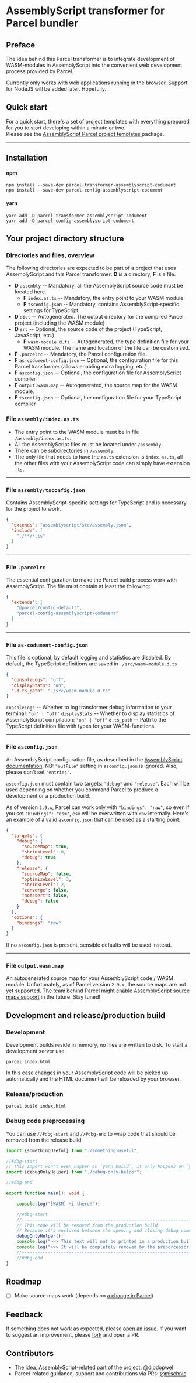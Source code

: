 # AssemblyScript transformer for Parcel bundler

## Preface

The idea behind this Parcel transformer is to integrate development of WASM-modules in AssemblyScript
into the convenient web development process provided by Parcel.

Currently only works with web applications running in the browser. Support for NodeJS will be added later. Hopefully.

## Quick start

For a quick start, there's a set of project templates with everything prepared for you to start developing within a
minute or two.  
Please see the [AssemblyScript Parcel project templates
](https://www.npmjs.com/package/assemblyscript-parcel-project-templates-codument) package.
- - - - - - - - 

## Installation

#### npm

```shell
npm install --save-dev parcel-transformer-assemblyscript-codument
npm install --save-dev parcel-config-assemblyscript-codument
```

#### yarn

```shell
yarn add -D parcel-transformer-assemblyscript-codument
yarn add -D parcel-config-assemblyscript-codument
```

## Your project directory structure

### Directories and files, overview

The following directories are expected to be part of a project that uses AssemblyScript and this Parcel transformer:
**D** is a directory, **F** is a file.

- **D** `assembly` -- Mandatory, all the AssemblyScript source code must be located here.
    - **F** `index.as.ts` -- Mandatory, the entry point to your WASM module.
    - **F** `tsconfig.json` -- Mandatory, contains AssemblyScript-specific settings for TypeScript.
- **D** `dist` -- Autogenerated. The output directory for the compiled Parcel project (including the WASM module)
- **D** `src` -- Optional, the source code of the project (TypeScript, JavaScript, etc.)
    - **F** `wasm-module.d.ts` -- Autogenerated, the type definition file for your WASM module. The name and location of
      the file can be customised.
- **F** `.parcelrc` -- Mandatory, the Parcel configuration file.
- **F** `as-codument-config.json` -- Optional, the configuration file for this Parcel transformer (allows enabling extra
  logging, etc.)
- **F** `asconfig.json` -- Optional, the configuration file for AssemblyScript compiler
- **F** `output.wasm.map` -- Autogenerated, the source map for the WASM module.
- **F** `tsconfig.json` -- Optional, the configuration file for your TypeScript compiler

### File `assembly/index.as.ts`

- The entry point to the WASM module must be in file `/assembly/index.as.ts`.
- All the AssemblyScript files must be located under `/assembly`.
- There can be subdirectories in `/assembly`.
- The only file that needs to have the `as.ts` extension is `index.as.ts`, all the other files
  with your AssemblyScript code can simply have extension `.ts`.

- - - - - - - - - - - - - - - - - - - - - - - - - - - - - 

### File `assembly/tsconfig.json`

Contains AssemblyScript-specific settings for TypeScript and is necessary for the project to work.

```json
{
  "extends": "assemblyscript/std/assembly.json",
  "include": [
    "./**/*.ts"
  ]
}
```

- - - - - - - - - - - - - - - - - - - - - - - - - - - - -

### File `.parcelrc`

The essential configuration to make the Parcel build process work with AssemblyScript.
The file must contain at least the following:

```json
{
  "extends": [
    "@parcel/config-default",
    "parcel-config-assemblyscript-codument"
  ]
}
```

- - - - - - - - - - - - - - - - - - - - - - - - - - - - - 

### File `as-codument-config.json`

This file is optional, by default logging and statistics are disabled.
By default, the TypeScript definitions are saved in `./src/wasm-module.d.ts`

```json
{
  "consoleLogs": "off",
  "displayStats": "on",
  ".d.ts_path": "./src/wasm-module.d.ts"
}
```

`consoleLogs` -- Whether to log transformer debug information to your terminal: `"on" | "off"`
`displayStats` -- Whether to display statistics of AssemblyScript compilation: `"on" | "off"`
`d.ts_path` -- Path to the TypeScript definition file with types for your WASM-functions.
- - - - - - - - - - - - - - - - - - - - - - - - - - - - - 

### File `asconfig.json`

An AssemblyScript configuration file, as described in
the [AssemblyScript documentation](https://www.assemblyscript.org/compiler.html#configuration-file).
NB: `"outFile"` setting in `asconfig.json` is ignored. Also, please don't set `"entries"`.

`asconfig.json` must contain two targets: `"debug"` and `"release"`. Each will be used depending
on whether you command Parcel to produce a development or a production build.

As of version `2.9.x`, Parcel can work only with `"bindings": "raw"`,
so even if you set `"bindings": "esm"`, `esm` will be overwritten with `raw` internally.
Here's an example of a valid `asconfig.json` that can be used as a starting point:

```json
{
  "targets": {
    "debug": {
      "sourceMap": true,
      "shrinkLevel": 0,
      "debug": true
    },
    "release": {
      "sourceMap": false,
      "optimizeLevel": 3,
      "shrinkLevel": 2,
      "converge": false,
      "noAssert": false,
      "debug": false
    }
  },
  "options": {
    "bindings": "raw"
  }
}
```

If no `asconfig.json` is present, sensible defaults will be used instead.
- - - - - - - - - - - - - - - - - - - - - - - - - - - - - 

### File `output.wasm.map`

An autogenerated source map for your AssemblyScript code / WASM module. Unfortunately, as of Parcel version `2.9.x`,
the source maps are not yet supported. The team behind
Parcel [might enable AssemblyScript source maps support](https://github.com/parcel-bundler/parcel/pull/9009)
in the future. Stay tuned!

## Development and release/production build

### Development

Development builds reside in memory, no files are written to disk.
To start a development server use:

```shell
parcel index.html
```

In this case changes in your AssemblyScript code will be picked up automatically and the HTML document will be reloaded
by your browser.

### Release/production

```shell
parcel build index.html
```

### Debug code preprocessing

You can use `//#dbg-start` and `//#dbg-end` to wrap code that should be removed from the release build.

```typescript
import {somethingUseful} from "./something-useful";

//#dbg-start
// This import won't even happen on `yarn build`, it only happens on `yarn start`!
import {debugOnlyHelper} from "./debug-only-helper";

//#dbg-end

export function main(): void {

    console.log("[WASM] Hi there!");

    //#dbg-start
    //--------------------------------------------------------------------------
    // This code will be removed from the production build.
    // Because it's enclosed between the opening and closing debug comments.
    debugOnlyHelper();
    console.log(">>> This text will not be printed in a production build.");
    console.log(">>> It will be completely removed by the preporcessor.");
    //--------------------------------------------------------------------------
    //#dbg-end
}

```

## Roadmap

- [ ] Make source maps work (depends on [a change in Parcel](https://github.com/parcel-bundler/parcel/pull/9009))

## Feedback

If something does not work as expected,
please [open an issue](https://github.com/dipdowel/parcel-transformer-assemblyscript-codument/issues).
If you want to suggest an improvement,
please [fork](https://github.com/dipdowel/parcel-transformer-assemblyscript-codument/) and open a PR.

## Contributors

- The idea, AssemblyScript-related part of the project: [@dipdopwel](https://github.com/dipdowel)
- Parcel-related guidance, support and contributions via PRs: [@mischnic](https://github.com/mischnic)